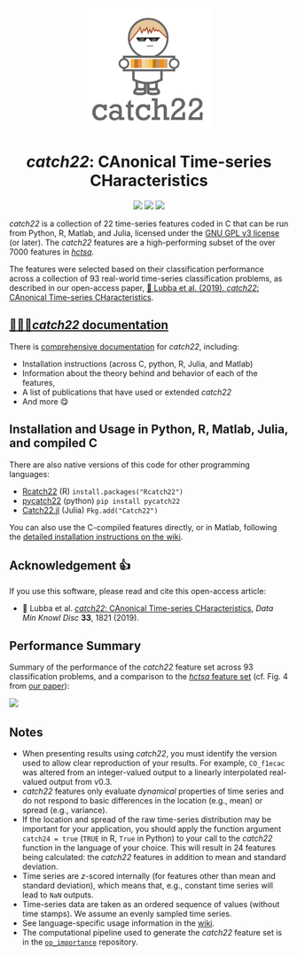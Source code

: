 <p align="center"><img src="img/catch22_logo_square.png" alt="catch22 logo" height="220"/></p>

<h1 align="center"><em>catch22</em>: CAnonical Time-series CHaracteristics</h1>

<p align="center">
 	<a href="https://zenodo.org/badge/latestdoi/146194807"><img src="https://zenodo.org/badge/146194807.svg" height="20"/></a>
    <a href="https://www.gnu.org/licenses/gpl-3.0"><img src="https://img.shields.io/badge/License-GPLv3-blue.svg" height="20"/></a>
 	<a href="https://twitter.com/compTimeSeries"><img src="https://img.shields.io/twitter/url/https/twitter.com/compTimeSeries.svg?style=social&label=Follow%20%40compTimeSeries" height="20"/></a>
</p>

_catch22_ is a collection of 22 time-series features coded in C that can be run from Python, R, Matlab, and Julia, licensed under the [GNU GPL v3 license](http://www.gnu.org/licenses/gpl-3.0.html) (or later).
The _catch22_ features are a high-performing subset of the over 7000 features in [_hctsa_](https://github.com/benfulcher/hctsa).

The features were selected based on their classification performance across a collection of 93 real-world time-series classification problems, as described in our open-access paper, [&#x1F4D7; Lubba et al. (2019). _catch22_: CAnonical Time-series CHaracteristics](https://doi.org/10.1007/s10618-019-00647-x).

## [&#x1F4D9;&#x1F4D8;&#x1F4D7;___catch22_ documentation__](https://time-series-features.gitbook.io/catch22/)

There is [comprehensive documentation](https://time-series-features.gitbook.io/catch22/) for _catch22_, including:

- Installation instructions (across C, python, R, Julia, and Matlab)
- Information about the theory behind and behavior of each of the features,
- A list of publications that have used or extended _catch22_
- And more :yum:

## Installation and Usage in Python, R, Matlab, Julia, and compiled C

There are also native versions of this code for other programming languages:

- [Rcatch22](https://github.com/hendersontrent/Rcatch22) (R) `install.packages("Rcatch22")`
- [pycatch22](https://github.com/DynamicsAndNeuralSystems/pycatch22) (python) `pip install pycatch22`
- [Catch22.jl](https://github.com/brendanjohnharris/Catch22.jl) (Julia) `Pkg.add("Catch22")`

You can also use the C-compiled features directly, or in Matlab, following the [detailed installation instructions on the wiki](https://time-series-features.gitbook.io/catch22/matlab#installation).

## Acknowledgement :+1:

If you use this software, please read and cite this open-access article:

- &#x1F4D7; Lubba et al. [_catch22_: CAnonical Time-series CHaracteristics](https://doi.org/10.1007/s10618-019-00647-x), _Data Min Knowl Disc_ __33__, 1821 (2019).

## Performance Summary

Summary of the performance of the _catch22_ feature set across 93 classification problems, and a comparison to the [_hctsa_ feature set](https://github.com/benfulcher/hctsa) (cf. Fig. 4 from [our paper](https://doi.org/10.1007/s10618-019-00647-x)):

![](img/PerformanceComparisonFig4.png)

## Notes

- When presenting results using _catch22_, you must identify the version used to allow clear reproduction of your results. For example, `CO_f1ecac` was altered from an integer-valued output to a linearly interpolated real-valued output from v0.3.
- _catch22_ features only evaluate _dynamical_ properties of time series and do not respond to basic differences in the location (e.g., mean) or spread (e.g., variance).
- If the location and spread of the raw time-series distribution may be important for your application, you should apply the function argument `catch24 = true` (`TRUE` in R, `True` in Python) to your call to the _catch22_ function in the language of your choice. This will result in 24 features being calculated: the _catch22_ features in addition to mean and standard deviation.
- Time series are _z_-scored internally (for features other than mean and standard deviation), which means that, e.g., constant time series will lead to `NaN` outputs.
- Time-series data are taken as an ordered sequence of values (without time stamps). We assume an evenly sampled time series.
- See language-specific usage information in the [wiki](https://time-series-features.gitbook.io/catch22/matlab#getting-started-basic-usage).
- The computational pipeline used to generate the _catch22_ feature set is in the [`op_importance`](https://github.com/chlubba/op_importance) repository.
